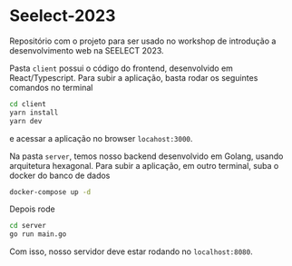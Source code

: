 # Seelect-2023

Repositório com o projeto para ser usado no workshop de introdução a desenvolvimento web na SEELECT 2023.

Pasta `client` possui o código do frontend, desenvolvido em React/Typescript. Para subir a aplicação, basta rodar os seguintes comandos no terminal

```bash
cd client
yarn install
yarn dev
```

e acessar a aplicação no browser `locahost:3000`.

Na pasta `server`, temos nosso backend desenvolvido em Golang, usando arquitetura hexagonal. Para subir a aplicação, em outro terminal, suba o docker do banco de dados

```bash
docker-compose up -d
```

Depois rode

```bash
cd server
go run main.go
```

Com isso, nosso servidor deve estar rodando no `localhost:8080`.
